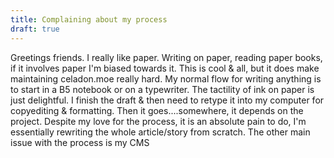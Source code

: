 ```yaml
---
title: Complaining about my process
draft: true
---
```

Greetings friends.
I really like paper. Writing on paper, reading paper books, if it involves paper I'm biased towards it.
This is cool & all, but it does make maintaining celadon.moe really hard.
My normal flow for writing anything is to start in a B5 notebook or on a typewriter. The tactility of ink on paper is just delightful. I finish the draft & then need to retype it into my computer for copyediting & formatting. Then it goes....somewhere, it depends on the project.
Despite my love for the process, it is an absolute pain to do, I'm essentially rewriting the whole article/story from scratch.
The other main issue with the process is my CMS 

